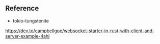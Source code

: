 ## Reference

- tokio-tungstenite

https://dev.to/campbellgoe/websocket-starter-in-rust-with-client-and-server-example-4ahj
